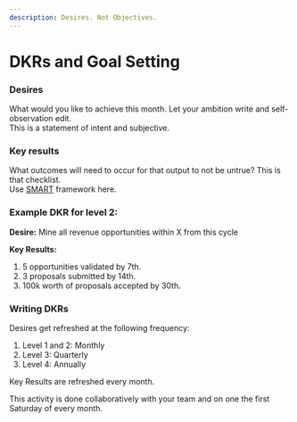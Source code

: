 ```yaml
---
description: Desires. Not Objectives.
---
```


# DKRs and Goal Setting

### Desires

What would you like to achieve this month. Let your ambition write and self-observation edit.  
This is a statement of intent and subjective.

### Key results

What outcomes will need to occur for that output to not be untrue? This is that checklist.  
Use [SMART](https://youtu.be/U4IU-y9-J8Q?t=19) framework here.  


### Example DKR for level 2:

**Desire:** Mine all revenue opportunities within X from this cycle

**Key Results:**

1. 5 opportunities validated by 7th.
2. 3 proposals submitted by 14th.
3. 100k worth of proposals accepted by 30th.

### 

### Writing DKRs

Desires get refreshed at the following frequency:

1. Level 1 and 2: Monthly
2. Level 3: Quarterly
3. Level 4: Annually

Key Results are refreshed every month.

This activity is done collaboratively with your team and on one the first Saturday of every month.



